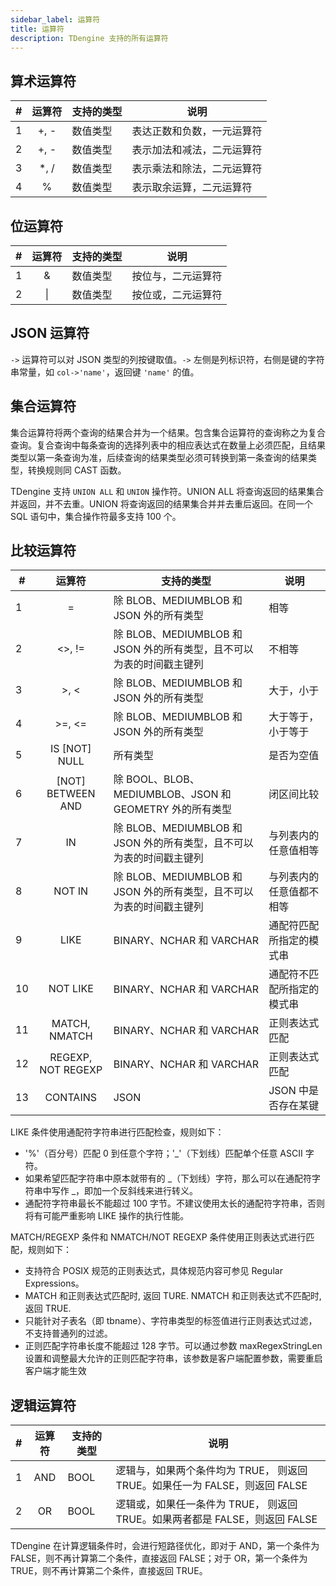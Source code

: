 ```yaml
---
sidebar_label: 运算符
title: 运算符
description: TDengine 支持的所有运算符
---
```


## 算术运算符

| #   | **运算符** | **支持的类型** | **说明**                   |
| --- | :--------: | -------------- | -------------------------- |
| 1   |    +, -    | 数值类型       | 表达正数和负数，一元运算符 |
| 2   |    +, -    | 数值类型       | 表示加法和减法，二元运算符 |
| 3   |   \*, /    | 数值类型       | 表示乘法和除法，二元运算符 |
| 4   |     %      | 数值类型       | 表示取余运算，二元运算符   |

## 位运算符

| #   | **运算符** | **支持的类型** | **说明**           |
| --- | :--------: | -------------- | ------------------ |
| 1   |     &      | 数值类型       | 按位与，二元运算符 |
| 2   |     \|     | 数值类型       | 按位或，二元运算符 |

## JSON 运算符

`->` 运算符可以对 JSON 类型的列按键取值。`->` 左侧是列标识符，右侧是键的字符串常量，如 `col->'name'`，返回键 `'name'` 的值。

## 集合运算符

集合运算符将两个查询的结果合并为一个结果。包含集合运算符的查询称之为复合查询。复合查询中每条查询的选择列表中的相应表达式在数量上必须匹配，且结果类型以第一条查询为准，后续查询的结果类型必须可转换到第一条查询的结果类型，转换规则同 CAST 函数。

TDengine 支持 `UNION ALL` 和 `UNION` 操作符。UNION ALL 将查询返回的结果集合并返回，并不去重。UNION 将查询返回的结果集合并并去重后返回。在同一个 SQL 语句中，集合操作符最多支持 100 个。

## 比较运算符

| #   |    **运算符**     | **支持的类型**                                                       | **说明**             |
| --- | :---------------: | -------------------------------------------------------------------- | -------------------- |
| 1   |         =         | 除 BLOB、MEDIUMBLOB 和 JSON 外的所有类型                             | 相等                 |
| 2   |      \<>, !=      | 除 BLOB、MEDIUMBLOB 和 JSON 外的所有类型，且不可以为表的时间戳主键列 | 不相等               |
| 3   |      >, \<       | 除 BLOB、MEDIUMBLOB 和 JSON 外的所有类型                             | 大于，小于           |
| 4   |     >=, \<=      | 除 BLOB、MEDIUMBLOB 和 JSON 外的所有类型                             | 大于等于，小于等于   |
| 5   |   IS [NOT] NULL   | 所有类型                                                             | 是否为空值           |
| 6   | [NOT] BETWEEN AND | 除 BOOL、BLOB、MEDIUMBLOB、JSON 和 GEOMETRY 外的所有类型                | 闭区间比较           |
| 7   |        IN         | 除 BLOB、MEDIUMBLOB 和 JSON 外的所有类型，且不可以为表的时间戳主键列 | 与列表内的任意值相等 |
| 8  |      NOT  IN         | 除 BLOB、MEDIUMBLOB 和 JSON 外的所有类型，且不可以为表的时间戳主键列 | 与列表内的任意值都不相等 |
| 9   |       LIKE        | BINARY、NCHAR 和 VARCHAR                                             | 通配符匹配所指定的模式串          |
| 10   |      NOT LIKE        | BINARY、NCHAR 和 VARCHAR                                             | 通配符不匹配所指定的模式串           |
| 11   |   MATCH, NMATCH   | BINARY、NCHAR 和 VARCHAR                                             | 正则表达式匹配       |
| 12   |   REGEXP, NOT REGEXP   | BINARY、NCHAR 和 VARCHAR                                          | 正则表达式匹配       |
| 13  |     CONTAINS      | JSON                                                                 | JSON 中是否存在某键  |

LIKE 条件使用通配符字符串进行匹配检查，规则如下：

- '%'（百分号）匹配 0 到任意个字符；'\_'（下划线）匹配单个任意 ASCII 字符。
- 如果希望匹配字符串中原本就带有的 \_（下划线）字符，那么可以在通配符字符串中写作 \_，即加一个反斜线来进行转义。
- 通配符字符串最长不能超过 100 字节。不建议使用太长的通配符字符串，否则将有可能严重影响 LIKE 操作的执行性能。

MATCH/REGEXP 条件和 NMATCH/NOT REGEXP 条件使用正则表达式进行匹配，规则如下：

- 支持符合 POSIX 规范的正则表达式，具体规范内容可参见 Regular Expressions。
- MATCH 和正则表达式匹配时, 返回 TURE.  NMATCH 和正则表达式不匹配时, 返回 TRUE. 
- 只能针对子表名（即 tbname）、字符串类型的标签值进行正则表达式过滤，不支持普通列的过滤。
- 正则匹配字符串长度不能超过 128 字节。可以通过参数 maxRegexStringLen 设置和调整最大允许的正则匹配字符串，该参数是客户端配置参数，需要重启客户端才能生效

## 逻辑运算符

| #   | **运算符** | **支持的类型** | **说明**                                                                    |
| --- | :--------: | -------------- | --------------------------------------------------------------------------- |
| 1   |    AND     | BOOL           | 逻辑与，如果两个条件均为 TRUE， 则返回 TRUE。如果任一为 FALSE，则返回 FALSE |
| 2   |     OR     | BOOL           | 逻辑或，如果任一条件为 TRUE， 则返回 TRUE。如果两者都是 FALSE，则返回 FALSE |

TDengine 在计算逻辑条件时，会进行短路径优化，即对于 AND，第一个条件为 FALSE，则不再计算第二个条件，直接返回 FALSE；对于 OR，第一个条件为 TRUE，则不再计算第二个条件，直接返回 TRUE。
